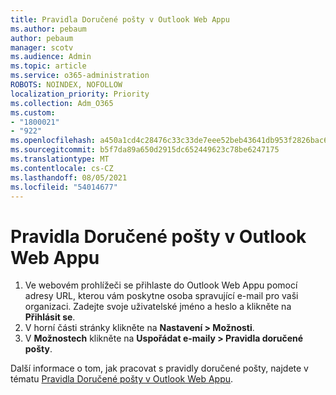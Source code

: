 ```yaml
---
title: Pravidla Doručené pošty v Outlook Web Appu
ms.author: pebaum
author: pebaum
manager: scotv
ms.audience: Admin
ms.topic: article
ms.service: o365-administration
ROBOTS: NOINDEX, NOFOLLOW
localization_priority: Priority
ms.collection: Adm_O365
ms.custom:
- "1800021"
- "922"
ms.openlocfilehash: a450a1cd4c28476c33c33de7eee52beb43641db953f2826bac68ca76b2e50f25
ms.sourcegitcommit: b5f7da89a650d2915dc652449623c78be6247175
ms.translationtype: MT
ms.contentlocale: cs-CZ
ms.lasthandoff: 08/05/2021
ms.locfileid: "54014677"
---
```

# <a name="inbox-rules-in-outlook-web-app"></a>Pravidla Doručené pošty v Outlook Web Appu

1. Ve webovém prohlížeči se přihlaste do Outlook Web Appu pomocí adresy URL, kterou vám poskytne osoba spravující e-mail pro vaši organizaci. Zadejte svoje uživatelské jméno a heslo a klikněte na **Přihlásit se**.
2. V horní části stránky klikněte na **Nastavení > Možnosti**.
3. V **Možnostech** klikněte na **Uspořádat e-maily > Pravidla doručené pošty**.

Další informace o tom, jak pracovat s pravidly doručené pošty, najdete v tématu [Pravidla Doručené pošty v Outlook Web Appu](https://support.office.com/article/inbox-rules-in-outlook-web-app-edea3d17-00c9-434b-b9b7-26ee8d9f5622).
